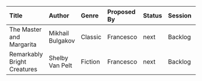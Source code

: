 | Title                       | Author           | Genre   | Proposed By   | Status   | Session   | Rating    | Link                                                                     |
|:----------------------------|:-----------------|:--------|:--------------|:---------|:----------|:----------|:-------------------------------------------------------------------------|
| The Master and Margarita    | Mikhail Bulgakov | Classic | Francesco     | next     | Backlog   | No rating | https://www.goodreads.com/book/show/117833.The_Master_and_Margarita      |
| Remarkably Bright Creatures | Shelby Van Pelt  | Fiction | Francesco     | next     | Backlog   | No rating | https://www.goodreads.com/book/show/58733693-remarkably-bright-creatures |